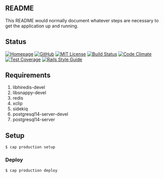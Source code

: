 ## README

This README would normally document whatever steps are necessary to get the
application up and running.

## Status

[![Homepage](http://img.shields.io/badge/home-allslavic.org-blue.svg)](http://allslavic.org)
[![GitHub](http://img.shields.io/badge/github-znamenica/allslavic-blue.svg)](http://github.com/znamenica/allslavic)
[![MIT License](http://b.repl.ca/v1/License-MIT-blue.png)](LICENSE)
[![Build Status](https://circleci.com/gh/znamenica/allslavic/tree/master.svg?style=svg)](https://circleci.com/gh/znamenica/allslavic/tree/master)
[![Code Climate](https://codeclimate.com/github/znamenica/allslavic/badges/gpa.svg)](https://codeclimate.com/github/znamenica/allslavic)
[![Test Coverage](https://codeclimate.com/github/znamenica/allslavic/badges/coverage.svg)](https://codeclimate.com/github/znamenica/allslavic)
[![Rails Style Guide](https://img.shields.io/badge/code_style-rubocop-brightgreen.svg)](https://github.com/rubocop/rubocop-rails)

## Requirements

1. libhiredis-devel
2. libsnappy-devel
3. redis
4. xclip
5. sidekiq
6. postgresql14-server-devel
7. postgresql14-server

## Setup

    $ cap production setup

### Deploy

    $ cap production deploy
